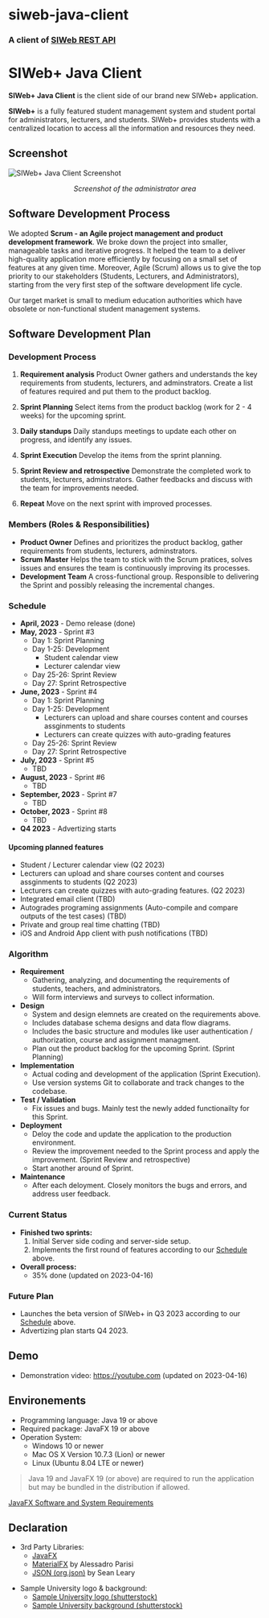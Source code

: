 # siweb-java-client
### A client of [SIWeb REST API](https://github.com/mudora23/siweb)
# SIWeb+ Java Client
**SIWeb+ Java Client** is the client side of our brand new SIWeb+ application.

**SIWeb+** is a fully featured student management system and student portal for administrators, lecturers, and students. SIWeb+ provides students with a centralized location to access all the information and resources they need.

## Screenshot
![SIWeb+ Java Client Screenshot](https://static.legendarytechnology.net/doc/others/siwebplus.png)
*<p style="text-align: center;">Screenshot of the administrator area</p>*
## Software Development Process
We adopted **Scrum - an Agile project management and product development framework**. We broke down the project into smaller, manageable tasks and iterative progress. It helped the team to a deliver high-quality application more efficiently by focusing on a small set of features at any given time. Moreover, Agile (Scrum) allows us to give the top priority to our stakeholders (Students, Lecturers, and Administrators), starting from the very first step of the software development life cycle.

Our target market is small to medium education authorities which have obsolete or non-functional student management systems.


## Software Development Plan

### Development Process

1. **Requirement analysis**
Product Owner gathers and understands the key requirements from students, lecturers, and adminstrators. Create a list of features required and put them to the product backlog.

2. **Sprint Planning**
Select items from the product backlog (work for 2 - 4 weeks) for the upcoming sprint. 

3. **Daily standups**
Daily standups meetings to update each other on progress, and identify any issues.

4. **Sprint Execution**
Develop the items from the sprint planning.

5. **Sprint Review and retrospective**
Demonstrate the completed work to students, lecturers, adminstrators. Gather feedbacks and discuss with the team for improvements needed.

6. **Repeat**
Move on the next sprint with improved processes.

### Members (Roles & Responsibilities)
- **Product Owner**
Defines and prioritizes the product backlog, gather requirements from students, lecturers, adminstrators.
- **Scrum Master**
Helps the team to stick with the Scrum pratices, solves issues and ensures the team is continuously improving its processes.
- **Development Team**
A cross-functional group. Responsible to delivering the Sprint and possibly releasing the incremental changes.

### <a id="Schedule"></a>Schedule
- **April, 2023** - Demo release (done)
- **May, 2023** - Sprint #3
    - Day 1: Sprint Planning
    - Day 1-25: Development
        - Student calendar view
        - Lecturer calendar view
    - Day 25-26: Sprint Review
    - Day 27: Sprint Retrospective
- **June, 2023** - Sprint #4
    - Day 1: Sprint Planning
    - Day 1-25: Development
        - Lecturers can upload and share courses content and courses assginments to students
        - Lecturers can create quizzes with auto-grading features
    - Day 25-26: Sprint Review
    - Day 27: Sprint Retrospective
- **July, 2023** - Sprint #5
    - TBD
- **August, 2023** - Sprint #6
    - TBD
- **September, 2023** - Sprint #7
    - TBD
- **October, 2023** - Sprint #8
    - TBD
- **Q4 2023** - Advertizing starts

#### Upcoming planned features
- Student / Lecturer calendar view (Q2 2023)
- Lecturers can upload and share courses content and courses assginments to students (Q2 2023)
- Lecturers can create quizzes with auto-grading features. (Q2 2023)
- Integrated email client (TBD)
- Autogrades programing assignments (Auto-compile and compare outputs of the test cases) (TBD)
- Private and group real time chatting (TBD)
- iOS and Android App client with push notifications (TBD)

### Algorithm
- **Requirement**
    - Gathering, analyzing, and documenting the requirements of students, teachers, and administrators.
    - Will form interviews and surveys to collect information.
- **Design**
    - System and design elemnets are created on the requirements above.
    - Includes database schema designs and data flow diagrams.
    - Includes the basic structure and modules like user authentication / authorization, course and assignment managment.
    - Plan out the product backlog for the upcoming Sprint. (Sprint Planning)
- **Implementation**
    - Actual coding and development of the application (Sprint Execution).
    - Use version systems Git to collaborate and track changes to the codebase.
- **Test / Validation**
    - Fix issues and bugs. Mainly test the newly added functionailty for this Sprint.
- **Deployment**
    - Deloy the code and update the application to the production environment.
    - Review the improvement needed to the Sprint process and apply the improvement. (Sprint Review and retrospective)
    - Start another around of Sprint.
- **Maintenance**
    - After each deloyment. Closely monitors the bugs and errors, and address user feedback.

### Current Status
- **Finished two sprints:**
    1. Initial Server side coding and server-side setup.
    2. Implements the first round of features according to our [Schedule](#Schedule) above.
- **Overall process:**
    - 35% done (updated on 2023-04-16)

### Future Plan
- Launches the beta version of SIWeb+ in Q3 2023 according to our [Schedule](#Schedule) above.
- Advertizing plan starts Q4 2023.

## Demo
- Demonstration video: https://youtube.com (updated on 2023-04-16)

## Environements
- Programming language: Java 19 or above
- Required package: JavaFX 19 or above
- Operation System: 
    - Windows 10 or newer
    - Mac OS X Version 10.7.3 (Lion) or newer
    - Linux (Ubuntu 8.04 LTE or newer)
> Java 19 and JavaFX 19 (or above) are required to run the application but may be bundled in the distribution if allowed.

[JavaFX Software and System Requirements](https://www.oracle.com/java/technologies/javafx/system-requirements.html)

## Declaration
- 3rd Party Libraries:
    - [JavaFX](https://openjfx.io/)
    - [MaterialFX](https://github.com/palexdev/MaterialFX) by Alessadro Parisi
    - [JSON (org.json)](https://github.com/stleary/JSON-java) by Sean Leary
>
- Sample University logo & background:
    - [Sample University logo (shutterstock)](https://www.shutterstock.com/image-vector/university-academy-school-course-logo-design-1594746943)
    - [Sample University background (shutterstock)](https://www.shutterstock.com/image-photo/college-campus-spring-131270519)
